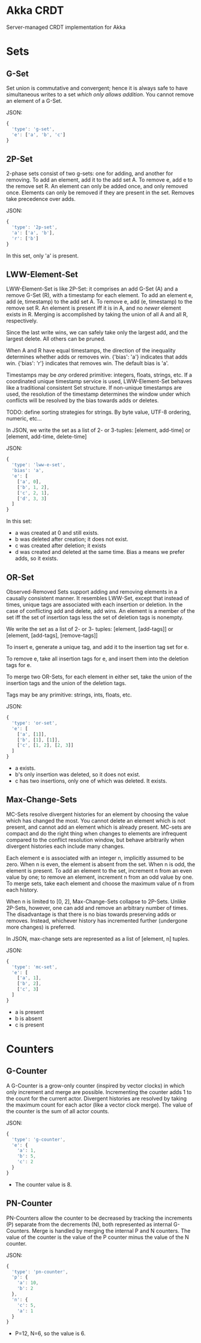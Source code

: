Akka CRDT
=========
Server-managed CRDT implementation for Akka

Sets
===

G-Set
---

Set union is commutative and convergent; hence it is always safe to have
simultaneous writes to a set *which only allows addition*. You cannot remove an
element of a G-Set.

JSON:

``` javascript
{
  'type': 'g-set',
  'e': ['a', 'b', 'c']
}
```

2P-Set
---

2-phase sets consist of two g-sets: one for adding, and another for removing.
To add an element, add it to the add set A. To remove e, add e to the remove
set R.  An element can only be added once, and only removed once. Elements can
only be removed if they are present in the set. Removes take precedence over
adds.

JSON:

``` javascript
{
  'type': '2p-set',
  'a': ['a', 'b'],
  'r': ['b']
}
```

In this set, only 'a' is present.

LWW-Element-Set
---

LWW-Element-Set is like 2P-Set: it comprises an add G-Set (A) and a remove
G-Set (R), with a timestamp for each element. To add an element e, add (e,
timestamp) to the add set A. To remove e, add (e, timestamp) to the remove set
R. An element is present iff it is in A, and no *newer* element exists in R.
Merging is accomplished by taking the union of all A and all R, respectively.

Since the last write wins, we can safely take only the largest add, and the
largest delete. All others can be pruned.

When A and R have equal timestamps, the direction of the inequality determines
whether adds or removes win. {'bias': 'a'} indicates that adds win. {'bias':
'r'} indicates that removes win. The default bias is 'a'.

Timestamps may be *any* ordered primitive: integers, floats, strings, etc. If a
coordinated unique timestamp service is used, LWW-Element-Set behaves like a
traditional consistent Set structure. If non-unique timestamps are used, the
resolution of the timestamp determines the window under which conflicts will be
resolved by the bias towards adds or deletes.

TODO: define sorting strategies for strings. By byte value, UTF-8 ordering,
numeric, etc...

In JSON, we write the set as a list of 2- or 3-tuples: [element, add-time] or
[element, add-time, delete-time]

JSON:

``` javascript
{
  'type': 'lww-e-set',
  'bias': 'a',
  'e': [
    ['a', 0],
    ['b', 1, 2],
    ['c', 2, 1],
    ['d', 3, 3]
  ]
}
```

In this set:

- a was created at 0 and still exists.
- b was deleted after creation; it does not exist.
- c was created after deletion; it exists
- d was created and deleted at the same time. Bias a means we prefer adds, so it exists.

OR-Set
---

Observed-Removed Sets support adding and removing elements in a causally
consistent manner. It resembles LWW-Set, except that instead of times, unique
tags are associated with each insertion or deletion. In the case of conflicting
add and delete, add wins. An element is a member of the set iff the set of
insertion tags less the set of deletion tags is nonempty.

We write the set as a list of 2- or 3- tuples: [element, [add-tags]] or
[element, [add-tags], [remove-tags]]

To insert e, generate a unique tag, and add it to the insertion tag set for e.

To remove e, take all insertion tags for e, and insert them into the deletion
tags for e.

To merge two OR-Sets, for each element in either set, take the union of the
insertion tags and the union of the deletion tags.

Tags may be any primitive: strings, ints, floats, etc.

JSON:

``` javascript
{
  'type': 'or-set',
  'e': [
    ['a', [1]],
    ['b', [1], [1]],
    ['c', [1, 2], [2, 3]]
  ]
}
```

- a exists.
- b's only insertion was deleted, so it does not exist.
- c has two insertions, only one of which was deleted. It exists.

Max-Change-Sets
---

MC-Sets resolve divergent histories for an element by choosing the value which
has changed the most. You cannot delete an element which is not present, and
cannot add an element which is already present. MC-sets are compact and do the
right thing when changes to elements are infrequent compared to the conflict
resolution window, but behave arbitrarily when divergent histories each include
many changes.

Each element e is associated with an integer n, implicitly assumed to be zero.
When n is even, the element is absent from the set. When n is odd, the element
is present. To add an element to the set, increment n from an even value by
one; to remove an element, increment n from an odd value by one. To merge sets,
take each element and choose the maximum value of n from each history.

When n is limited to [0, 2], Max-Change-Sets collapse to 2P-Sets. Unlike
2P-Sets, however, one can add and remove an arbitrary number of times. The
disadvantage is that there is no bias towards preserving adds or removes.
Instead, whichever history has incremented further (undergone more changes) is
preferred.

In JSON, max-change sets are represented as a list of [element, n] tuples.

JSON:

``` javascript
{
  'type': 'mc-set',
  'e': [
    ['a', 1],
    ['b', 2],
    ['c', 3]
  ]
}
```

- a is present
- b is absent
- c is present

Counters
===

G-Counter
---

A G-Counter is a grow-only counter (inspired by vector clocks) in
which only increment and merge are possible. Incrementing the counter
adds 1 to the count for the current actor. Divergent histories are
resolved by taking the maximum count for each actor (like a vector
clock merge).  The value of the counter is the sum of all actor
counts.

JSON:

``` javascript
{
  'type': 'g-counter',
  'e': {
    'a': 1,
    'b': 5,
    'c': 2
  }
}
```

- The counter value is 8.

PN-Counter
---

PN-Counters allow the counter to be decreased by tracking the
increments (P) separate from the decrements (N), both represented as
internal G-Counters.  Merge is handled by merging the internal P and N
counters. The value of the counter is the value of the P counter minus
the value of the N counter.

JSON:

``` javascript
{
  'type': 'pn-counter',
  'p': {
    'a': 10,
    'b': 2
  },
  'n': {
    'c': 5,
    'a': 1
  }
}
```

- P=12, N=6, so the value is 6.

